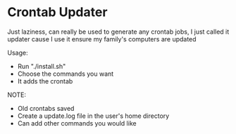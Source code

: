 # Crontab Updater

Just laziness, can really be used to generate any crontab jobs, I just called it updater cause I use it ensure my family's computers are updated

Usage:

- Run "./install.sh"
- Choose the commands you want
- It adds the crontab

NOTE:

- Old crontabs saved
- Create a update.log file in the user's home directory
- Can add other commands you would like

